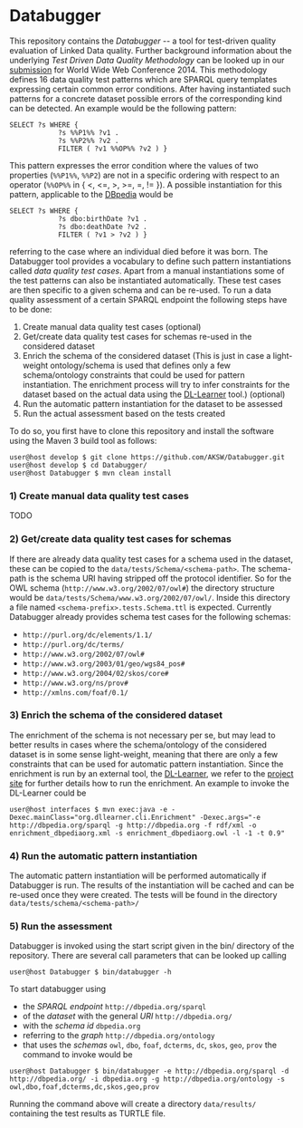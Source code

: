 Databugger
==========

This repository contains the *Databugger* -- a tool for test-driven quality evaluation of Linked Data quality. Further background information about the underlying *Test Driven Data Quality Methodology* can be looked up in our [submission](http://svn.aksw.org/papers/2014/WWW_Databugger/public.pdf) for World Wide Web Conference 2014. This methodology defines 16 data quality test patterns which are SPARQL query templates expressing certain common error conditions. After having instantiated such patterns for a concrete dataset possible errors of the corresponding kind can be detected. An example would be the following pattern:

```
SELECT ?s WHERE {
            ?s %%P1%% ?v1 .
            ?s %%P2%% ?v2 .
            FILTER ( ?v1 %%OP%% ?v2 ) }
```
This pattern expresses the error condition where the values of two properties (`%%P1%%`, `%%P2`) are not in a specific ordering with respect to an operator (`%%OP%%` in { <, <=, >, >=, =, != }). A possible instantiation for this pattern, applicable to the [DBpedia](http://dbpedia.org) would be
```
SELECT ?s WHERE {
            ?s dbo:birthDate ?v1 .
            ?s dbo:deathDate ?v2 .
            FILTER ( ?v1 > ?v2 ) }
```
referring to the case where an individual died before it was born.
The Databugger tool provides a vocabulary to define such pattern instantiations called *data quality test cases*. Apart from a manual instantiations some of the test patterns can also be instantiated automatically. These test cases are then specific to a given schema and can be re-used.
To run a data quality assessment of a certain SPARQL endpoint the following steps have to be done:
1. Create manual data quality test cases (optional)
2. Get/create data quality test cases for schemas re-used in the considered dataset
3. Enrich the schema of the considered dataset (This is just in case a light-weight ontology/schema is used that defines only a few schema/ontology constraints that could be used for pattern instantiation. The enrichment process will try to infer constraints for the dataset based on the actual data using the [DL-Learner](http://dl-learner.org/Projects/DLLearner) tool.) (optional)
4. Run the automatic pattern instantiation for the dataset to be assessed
5. Run the actual assessment based on the tests created

To do so, you first have to clone this repository and install the software using the Maven 3 build tool as follows:
```console
user@host develop $ git clone https://github.com/AKSW/Databugger.git
user@host develop $ cd Databugger/
user@host Databugger $ mvn clean install
```

### 1) Create manual data quality test cases

TODO

### 2) Get/create data quality test cases for schemas

If there are already data quality test cases for a schema used in the dataset, these can be copied to the `data/tests/Schema/<schema-path>`. The schema-path is the schema URI having stripped off the protocol identifier. So for the OWL schema (`http://www.w3.org/2002/07/owl#`) the directory structure would be `data/tests/Schema/www.w3.org/2002/07/owl/`. Inside this directory a file named `<schema-prefix>.tests.Schema.ttl` is expected.
Currently Databugger already provides schema test cases for the following schemas:
- `http://purl.org/dc/elements/1.1/`
- `http://purl.org/dc/terms/`
- `http://www.w3.org/2002/07/owl#`
- `http://www.w3.org/2003/01/geo/wgs84_pos#`
- `http://www.w3.org/2004/02/skos/core#`
- `http://www.w3.org/ns/prov#`
- `http://xmlns.com/foaf/0.1/`

### 3) Enrich the schema of the considered dataset

The enrichment of the schema is not necessary per se, but may lead to better results in cases where the schema/ontology of the considered dataset is in some sense light-weight, meaning that there are only a few constraints that can be used for automatic pattern instantiation.
Since the enrichment is run by an external tool, the [DL-Learner](http://dl-learner.org/Projects/DLLearner), we refer to the [project site](http://dl-learner.org/wiki/SVNRun) for further details how to run the enrichment.
An example to invoke the DL-Learner could be
```console
user@host interfaces $ mvn exec:java -e -Dexec.mainClass="org.dllearner.cli.Enrichment" -Dexec.args="-e http://dbpedia.org/sparql -g http://dbpedia.org -f rdf/xml -o enrichment_dbpediaorg.xml -s enrichment_dbpediaorg.owl -l -1 -t 0.9"
```

### 4) Run the automatic pattern instantiation

The automatic pattern instantiation will be performed automatically if Databugger is run. The results of the instantiation will be cached and can be re-used once they were created.
The tests will be found in the directory `data/tests/schema/<schema-path>/`

### 5) Run the assessment

Databugger is invoked using the start script given in the bin/ directory of the repository. There are several call parameters that can be looked up calling
```console
user@host Databugger $ bin/databugger -h
```
To start databugger using
- the *SPARQL endpoint* `http://dbpedia.org/sparql`
- of the *dataset* with the general *URI* `http://dbpedia.org/`
- with the *schema id* `dbpedia.org`
- referring to the *graph* `http://dbpedia.org/ontology`
- that uses the *schemas* `owl`, `dbo`, `foaf`, `dcterms`, `dc`, `skos`, `geo`, `prov`
the command to invoke would be
```console
user@host Databugger $ bin/databugger -e http://dbpedia.org/sparql -d http://dbpedia.org/ -i dbpedia.org -g http://dbpedia.org/ontology -s owl,dbo,foaf,dcterms,dc,skos,geo,prov
```
Running the command above will create a directory `data/results/` containing the test results as TURTLE file.
